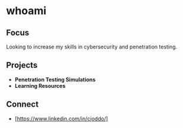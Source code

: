 # whoami

## Focus

Looking to increase my skills in cybersecurity and penetration testing.

## Projects

- **Penetration Testing Simulations**
- **Learning Resources**

## Connect
- [https://www.linkedin.com/in/cjoddo/]
